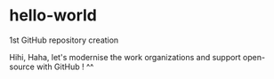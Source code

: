 # hello-world
1st GitHub repository creation

Hihi, Haha, let's modernise the work organizations and support open-source with GitHub ! ^^
